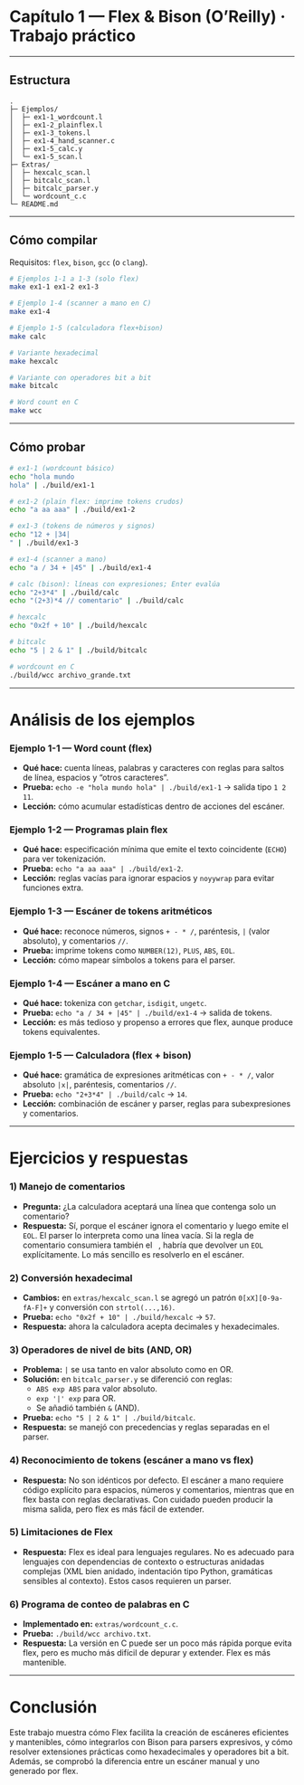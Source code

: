 # Capítulo 1 — Flex & Bison (O’Reilly) · Trabajo práctico

---

## Estructura
```
.
├─ Ejemplos/
│  ├─ ex1-1_wordcount.l
│  ├─ ex1-2_plainflex.l
│  ├─ ex1-3_tokens.l
│  ├─ ex1-4_hand_scanner.c
│  ├─ ex1-5_calc.y
│  └─ ex1-5_scan.l
├─ Extras/
│  ├─ hexcalc_scan.l
│  ├─ bitcalc_scan.l
│  ├─ bitcalc_parser.y
│  └─ wordcount_c.c
└─ README.md
```

---

## Cómo compilar
Requisitos: `flex`, `bison`, `gcc` (o `clang`).

```bash
# Ejemplos 1-1 a 1-3 (solo flex)
make ex1-1 ex1-2 ex1-3

# Ejemplo 1-4 (scanner a mano en C)
make ex1-4

# Ejemplo 1-5 (calculadora flex+bison)
make calc

# Variante hexadecimal
make hexcalc

# Variante con operadores bit a bit
make bitcalc

# Word count en C
make wcc
```

---

## Cómo probar
```bash
# ex1-1 (wordcount básico)
echo "hola mundo
hola" | ./build/ex1-1

# ex1-2 (plain flex: imprime tokens crudos)
echo "a aa aaa" | ./build/ex1-2

# ex1-3 (tokens de números y signos)
echo "12 + |34|
" | ./build/ex1-3

# ex1-4 (scanner a mano)
echo "a / 34 + |45" | ./build/ex1-4

# calc (bison): líneas con expresiones; Enter evalúa
echo "2+3*4" | ./build/calc
echo "(2+3)*4 // comentario" | ./build/calc

# hexcalc
echo "0x2f + 10" | ./build/hexcalc

# bitcalc
echo "5 | 2 & 1" | ./build/bitcalc

# wordcount en C
./build/wcc archivo_grande.txt
```

---

# Análisis de los ejemplos

### Ejemplo 1-1 — Word count (flex)
- **Qué hace:** cuenta líneas, palabras y caracteres con reglas para saltos de línea, espacios y “otros caracteres”.
- **Prueba:** `echo -e "hola mundo
hola" | ./build/ex1-1` → salida tipo `1 2 11`.
- **Lección:** cómo acumular estadísticas dentro de acciones del escáner.

### Ejemplo 1-2 — Programas plain flex
- **Qué hace:** especificación mínima que emite el texto coincidente (`ECHO`) para ver tokenización.
- **Prueba:** `echo "a aa aaa" | ./build/ex1-2`.
- **Lección:** reglas vacías para ignorar espacios y `noyywrap` para evitar funciones extra.

### Ejemplo 1-3 — Escáner de tokens aritméticos
- **Qué hace:** reconoce números, signos `+ - * /`, paréntesis, `|` (valor absoluto), y comentarios `//`.
- **Prueba:** imprime tokens como `NUMBER(12)`, `PLUS`, `ABS`, `EOL`.
- **Lección:** cómo mapear símbolos a tokens para el parser.

### Ejemplo 1-4 — Escáner a mano en C
- **Qué hace:** tokeniza con `getchar`, `isdigit`, `ungetc`.
- **Prueba:** `echo "a / 34 + |45" | ./build/ex1-4` → salida de tokens.
- **Lección:** es más tedioso y propenso a errores que flex, aunque produce tokens equivalentes.

### Ejemplo 1-5 — Calculadora (flex + bison)
- **Qué hace:** gramática de expresiones aritméticas con `+ - * /`, valor absoluto `|x|`, paréntesis, comentarios `//`.
- **Prueba:** `echo "2+3*4" | ./build/calc` → `14`.
- **Lección:** combinación de escáner y parser, reglas para subexpresiones y comentarios.

---

# Ejercicios y respuestas

### 1) Manejo de comentarios
- **Pregunta:** ¿La calculadora aceptará una línea que contenga solo un comentario?  
- **Respuesta:** Sí, porque el escáner ignora el comentario y luego emite el `EOL`. El parser lo interpreta como una línea vacía. Si la regla de comentario consumiera también el `
`, habría que devolver un `EOL` explícitamente. Lo más sencillo es resolverlo en el escáner.

### 2) Conversión hexadecimal
- **Cambios:** en `extras/hexcalc_scan.l` se agregó un patrón `0[xX][0-9a-fA-F]+` y conversión con `strtol(...,16)`.  
- **Prueba:** `echo "0x2f + 10" | ./build/hexcalc` → `57`.  
- **Respuesta:** ahora la calculadora acepta decimales y hexadecimales.

### 3) Operadores de nivel de bits (AND, OR)
- **Problema:** `|` se usa tanto en valor absoluto como en OR.  
- **Solución:** en `bitcalc_parser.y` se diferenció con reglas:  
  - `ABS exp ABS` para valor absoluto.  
  - `exp '|' exp` para OR.  
  - Se añadió también `&` (AND).  
- **Prueba:** `echo "5 | 2 & 1" | ./build/bitcalc`.  
- **Respuesta:** se manejó con precedencias y reglas separadas en el parser.

### 4) Reconocimiento de tokens (escáner a mano vs flex)
- **Respuesta:** No son idénticos por defecto. El escáner a mano requiere código explícito para espacios, números y comentarios, mientras que en flex basta con reglas declarativas. Con cuidado pueden producir la misma salida, pero flex es más fácil de extender.

### 5) Limitaciones de Flex
- **Respuesta:** Flex es ideal para lenguajes regulares. No es adecuado para lenguajes con dependencias de contexto o estructuras anidadas complejas (XML bien anidado, indentación tipo Python, gramáticas sensibles al contexto). Estos casos requieren un parser.

### 6) Programa de conteo de palabras en C
- **Implementado en:** `extras/wordcount_c.c`.  
- **Prueba:** `./build/wcc archivo.txt`.  
- **Respuesta:** La versión en C puede ser un poco más rápida porque evita flex, pero es mucho más difícil de depurar y extender. Flex es más mantenible.

---

# Conclusión
Este trabajo muestra cómo Flex facilita la creación de escáneres eficientes y mantenibles, cómo integrarlos con Bison para parsers expresivos, y cómo resolver extensiones prácticas como hexadecimales y operadores bit a bit. Además, se comprobó la diferencia entre un escáner manual y uno generado por flex.
